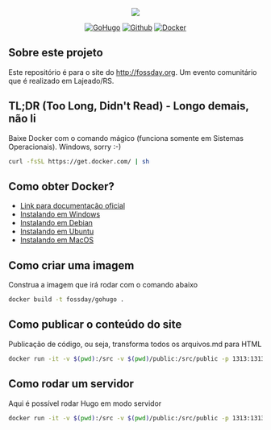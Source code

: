 <p align="center"><img src="https://upload.wikimedia.org/wikipedia/commons/a/af/Tux.png"></p>

<p align="center">
<a href="http://gohugo.io"><img src="https://gitlab.com/uploads/-/system/project/avatar/912096/hugo.png" alt="GoHugo"></a>
<a href="https://github.com"><img src="https://iconscout.com/icon/github-brand-logo" alt="Github"></a>
<a href="https://github.com"><img src="https://microsoftcloudexplorer.gallerycdn.vsassets.io/extensions/microsoftcloudexplorer/visualstudiotoolsfordocker-preview/0.41.0/1482142258056/176081/2/DockerIcon.png" alt="Docker"></a>

</p>

## Sobre este projeto

Este repositório é para o site do http://fossday.org. Um evento comunitário que é realizado
em Lajeado/RS.


## TL;DR (Too Long, Didn't Read) - Longo demais, não li

Baixe Docker com o comando mágico (funciona somente em Sistemas Operacionais). Windows, sorry :-)

```bash
curl -fsSL https://get.docker.com/ | sh
```

## Como obter Docker?

- [Link para documentação oficial](https://docs.docker.com/install/)
- [Instalando em Windows](https://docs.docker.com/docker-for-windows/install/)
- [Instalando em Debian](https://docs.docker.com/install/linux/docker-ce/debian/)
- [Instalando em Ubuntu](https://docs.docker.com/install/linux/docker-ce/ubuntu/)
- [Instalando em MacOS](https://docs.docker.com/docker-for-mac/install/)

## Como criar uma imagem

Construa a imagem que irá rodar com o comando abaixo

```bash
docker build -t fossday/gohugo .
```

## Como publicar o conteúdo do site

Publicação de código, ou seja, transforma todos os arquivos.md para HTML

```bash
docker run -it -v $(pwd):/src -v $(pwd)/public:/src/public -p 1313:1313 fossday/gohugo
```

## Como rodar um servidor

Aqui é possível rodar Hugo em modo servidor

```bash
docker run -it -v $(pwd):/src -v $(pwd)/public:/src/public -p 1313:1313 fossday/gohugo /gohugo.sh -s
```